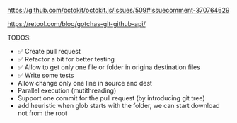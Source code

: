 https://github.com/octokit/octokit.js/issues/509#issuecomment-370764629

https://retool.com/blog/gotchas-git-github-api/

TODOS: 
* ✅ Create pull request
* ✅ Refactor a bit for better testing
* ✅ Allow to get only one file or folder in origina destination files
* ✅ Write some tests
* Allow change only one line in source and dest
* Parallel execution (mutithreading)
* Support one commit for the pull request (by introducing git tree)
* add heuristic when glob starts with the folder, we can start download not from the root
